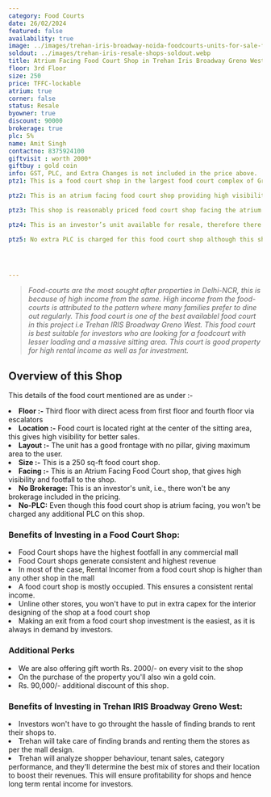```yaml
---
category: Food Courts
date: 26/02/2024
featured: false
availability: true
image: ../images/trehan-iris-broadway-noida-foodcourts-units-for-sale-ffs01.webp
soldout: ../images/trehan-iris-resale-shops-soldout.webp
title: Atrium Facing Food Court Shop in Trehan Iris Broadway Greno West
floor: 3rd Floor
size: 250
price: TFFC-lockable
atrium: true
corner: false
status: Resale
byowner: true
discount: 90000
brokerage: true
plc: 5%
name: Amit Singh
contactno: 8375924100
giftvisit : worth 2000*
giftbuy : gold coin
info: GST, PLC, and Extra Changes is not included in the price above.
ptz1: This is a food court shop in the largest food court complex of Greater Noida West.

ptz2: This is an atrium facing food court shop providing high visibility to the shop and therefore higher footfall.

ptz3: This shop is reasonably priced food court shop facing the atrium. This shop is best suitable for low ticket size investment opportunity aiming for high returns.

ptz4: This is an investor’s unit available for resale, therefore there won’t be any brokerage charges, and also it is available at a discounted value.

ptz5: No extra PLC is charged for this food court shop although this shop is atrium facing.




---
```


> _Food-courts are the most sought after properties in Delhi-NCR, this is because of high income from the same. High income from the food-courts is attributed to the pattern where many families prefer to dine out regularly. This food court is one of the best availablel food court in this project i.e Trehan IRIS Broadway Greno West. This food court is best suitable for investors who are looking for a foodcourt with lesser loading and a massive sitting area. This  court is good property for high rental income as well as for investment._

## **Overview of this Shop**

This details of the food court mentioned are as under :-

<li> <b>Floor :-</b> Third floor with direct acess from first floor and fourth floor via escalators
<li> <b>Location :-</b> Food court is located right at the center of the sitting area, this gives high visibility for better sales.
<li> <b>Layout :-</b> The unit has a good frontage with no pillar, giving maximum area to the user.
<li> <b>Size :-</b> This is a 250 sq-ft food court shop.
<li> <b>Facing :-</b> This is an Atrium Facing Food Court shop, that gives high visibility and footfall to the shop.
<li> <b>No Brokerage:</b> This is an investor's unit, i.e., there won't be any brokerage included in the pricing.
<li> <b>No-PLC:</b> Even though this food court shop is atrium facing, you won't be charged any additional PLC on this shop.

### **Benefits of Investing in a Food Court Shop:**
<li> Food Court shops have the highest footfall in any commercial mall
<li> Food Court shops generate consistent and highest revenue
<li> In most of the case, Rental Incomer from a food court shop is higher than any other shop in the mall
<li> A food court shop is mostly occupied. This ensures a consistent rental income.
<li> Unline other stores, you won't have to put in extra capex for the interior designing of the shop at a food court shop
<li> Making an exit from a food court shop investment is the easiest, as it is always in demand by investors.

### **Additional Perks**
<li> We are also offering gift worth Rs. 2000/- on every visit to the shop
<li> On the purchase of the property you'll also win a gold coin.</li>
<li> Rs. 90,000/- additional discount of this shop.</li>

### **Benefits of Investing in Trehan IRIS Broadway Greno West:**
<li> Investors won't have to go throught the hassle of finding brands to rent their shops to.</li>
<li> Trehan will take care of finding brands and renting them the stores as per the mall design.</li>
<li> Trehan will analyze shopper behaviour, tenant sales, category performance, and they'll determine the best mix of stores and their location to boost their revenues. This will ensure profitability for shops and hence long term rental income for investors.</li>